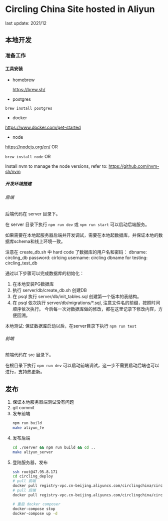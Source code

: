 # Circling China Site hosted in Aliyun
last update: 2021/12


## 本地开发

### 准备工作

#### 工具安装

- homebrew

  https://brew.sh/

- postgres

`brew install postgres`

- docker

https://www.docker.com/get-started

- node 

https://nodejs.org/en/ OR

`brew install node` OR

Install nvm to manage the node versions, refer to: https://github.com/nvm-sh/nvm

##### 开发环境搭建

###### 后端

后端代码在 server 目录下。 

在 server 目录下执行 `npm run dev` 或 `npm run start` 可以启动后端服务。 

如果需要在本地起服务器后端并开发调试，需要在本地起数据库，并保证本地的数据库schema和线上环境一致。 

注意在 create_db.sh 中 hard code 了数据库的用户名和密码：
dbname: circling_db
password: cirlcing
username: circling
dbname for testing: circling_test_db

通过以下步骤可以完成数据库的初始化：
1. 在本地安装PG数据库
2. 执行 server/db/create_db.sh 创建DB
3. 在 psql 执行 server/db/init_tables.sql 创建第一个版本的表结构。
4. 在 psql 依次执行 server/db/migrations/*.sql, 注意文件名的前缀，按照时间顺序依次执行。 今后每一次对数据库做的修改，都在这里记录下修改内容，方便回溯。

本地测试:
保证数据库启动以后，在server目录下执行 `npm run test`

###### 前端

前端代码在 src 目录下。

在根目录下执行 `npm run dev` 可以启动前端调试，这一步不需要启动后端也可以进行，支持热更新。

## 发布

1. 保证本地服务器端测试没有问题
2. git commit
3. 发布前端
    ``` sh
    npm run build
    make aliyun_fe
    ``` 
4. 发布后端
    ``` sh
    cd ./server && npm run build && cd ..
    make aliyun_server
    ```
5. 登陆服务器，发布
    ``` sh
    ssh root@47.95.8.171
    cd circling_deploy
    # pull 前端
    docker pull registry-vpc.cn-beijing.aliyuncs.com/circlingchina/circling_aliyun_fe
    # pull 后端
    docker pull registry-vpc.cn-beijing.aliyuncs.com/circlingchina/circling_aliyun

    # 重启 docker composer
    docker-compose stop
    docker-compose up -d
    ```


